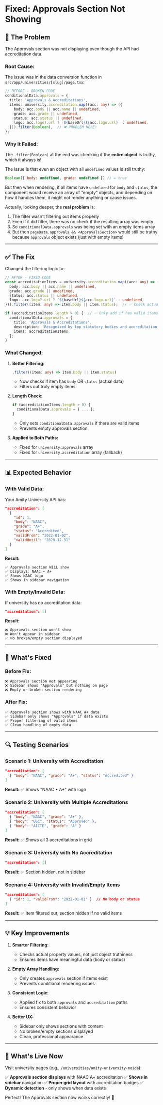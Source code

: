 # Fixed: Approvals Section Not Showing

## 🐛 The Problem

The Approvals section was not displaying even though the API had accreditation data.

### **Root Cause:**

The issue was in the data conversion function in `src/app/universities/[slug]/page.tsx`:

```typescript
// BEFORE - BROKEN CODE
conditionalData.approvals = {
  title: 'Approvals & Accreditations',
  items: university.accreditation.map((acc: any) => ({
    body: acc.body || acc.name || undefined,
    grade: acc.grade || undefined,
    status: acc.status || undefined,
    logo: acc.logo?.url ? `${baseUrl}${acc.logo.url}` : undefined,
  })).filter(Boolean),  // ❌ PROBLEM HERE!
};
```

### **Why It Failed:**

The `.filter(Boolean)` at the end was checking if the **entire object** is truthy, which it always is! 

The issue is that even an object with all `undefined` values is still truthy:
```javascript
Boolean({ body: undefined, grade: undefined }) // = true
```

But then when rendering, if all items have `undefined` for `body` and `status`, the component would receive an array of "empty" objects, and depending on how it handles them, it might not render anything or cause issues.

Actually, looking deeper, the **real problem** is:
1. The filter wasn't filtering out items properly
2. Even if it did filter, there was no check if the resulting array was empty
3. So `conditionalData.approvals` was being set with an empty items array
4. But then `pageData.approvals && <ApprovalsSection>` would still be truthy because `approvals` object exists (just with empty items)

---

## ✅ The Fix

Changed the filtering logic to:

```typescript
// AFTER - FIXED CODE
const accreditationItems = university.accreditation.map((acc: any) => ({
  body: acc.body || acc.name || undefined,
  grade: acc.grade || undefined,
  status: acc.status || undefined,
  logo: acc.logo?.url ? `${baseUrl}${acc.logo.url}` : undefined,
})).filter((item: any) => item.body || item.status);  // ✅ Check actual properties

if (accreditationItems.length > 0) {  // ✅ Only add if has valid items
  conditionalData.approvals = {
    title: 'Approvals & Accreditations',
    description: 'Recognized by top statutory bodies and accreditation councils.',
    items: accreditationItems,
  };
}
```

### **What Changed:**

1. **Better Filtering:**
   ```typescript
   .filter((item: any) => item.body || item.status)
   ```
   - Now checks if item has `body` OR `status` (actual data)
   - Filters out truly empty items

2. **Length Check:**
   ```typescript
   if (accreditationItems.length > 0) {
     conditionalData.approvals = { ... };
   }
   ```
   - Only sets `conditionalData.approvals` if there are valid items
   - Prevents empty approvals section

3. **Applied to Both Paths:**
   - Fixed for `university.approvals` array
   - Fixed for `university.accreditation` array (fallback)

---

## 📊 Expected Behavior

### **With Valid Data:**

Your Amity University API has:
```json
"accreditation": [
  {
    "id": 1,
    "body": "NAAC",
    "grade": "A+",
    "status": "Accredited",
    "validFrom": "2022-01-02",
    "validUntil": "2028-12-31"
  }
]
```

**Result:**
```
✅ Approvals section WILL show
✅ Displays: NAAC • A+
✅ Shows NAAC logo
✅ Shows in sidebar navigation
```

### **With Empty/Invalid Data:**

If university has no accreditation data:
```json
"accreditation": []
```

**Result:**
```
❌ Approvals section won't show
❌ Won't appear in sidebar
✅ No broken/empty section displayed
```

---

## 🎯 What's Fixed

### **Before Fix:**
```
❌ Approvals section not appearing
❌ Sidebar shows "Approvals" but nothing on page
❌ Empty or broken section rendering
```

### **After Fix:**
```
✅ Approvals section shows with NAAC A+ data
✅ Sidebar only shows "Approvals" if data exists
✅ Proper filtering of valid items
✅ Clean handling of empty data
```

---

## 🔍 Testing Scenarios

### **Scenario 1: University with Accreditation**
```json
"accreditation": [
  { "body": "NAAC", "grade": "A+", "status": "Accredited" }
]
```
**Result:** ✅ Shows "NAAC • A+" with logo

### **Scenario 2: University with Multiple Accreditations**
```json
"accreditation": [
  { "body": "NAAC", "grade": "A+" },
  { "body": "UGC", "status": "Approved" },
  { "body": "AICTE", "grade": "A" }
]
```
**Result:** ✅ Shows all 3 accreditations in grid

### **Scenario 3: University with No Accreditation**
```json
"accreditation": []
```
**Result:** ✅ Section hidden, not in sidebar

### **Scenario 4: University with Invalid/Empty Items**
```json
"accreditation": [
  { "id": 1, "validFrom": "2022-01-01" }  // No body or status
]
```
**Result:** ✅ Item filtered out, section hidden if no valid items

---

## 💡 Key Improvements

1. **Smarter Filtering:**
   - Checks actual property values, not just object truthiness
   - Ensures items have meaningful data (body or status)

2. **Empty Array Handling:**
   - Only creates `approvals` section if items exist
   - Prevents conditional rendering issues

3. **Consistent Logic:**
   - Applied fix to both `approvals` and `accreditation` paths
   - Ensures consistent behavior

4. **Better UX:**
   - Sidebar only shows sections with content
   - No broken/empty sections displayed
   - Clean, professional appearance

---

## 🚀 What's Live Now

Visit university pages (e.g., `/universities/amity-university-noida`):

✅ **Approvals section displays** with NAAC A+ accreditation
✅ **Shows in sidebar** navigation
✅ **Proper grid layout** with accreditation badges
✅ **Dynamic detection** - only shows when data exists

Perfect! The Approvals section now works correctly! 🎉
